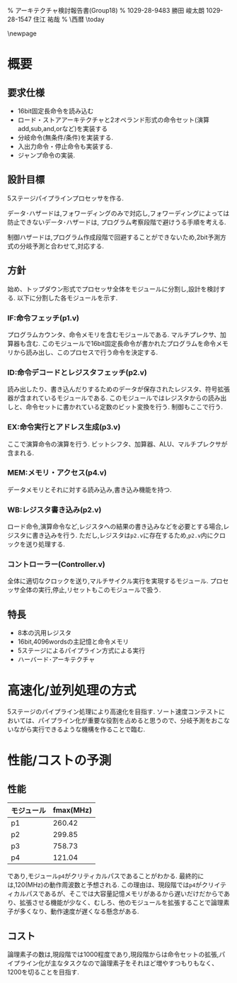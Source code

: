 % アーキテクチャ検討報告書(Group18)
% 1029-28-9483 勝田 峻太朗
 1029-28-1547 住江 祐哉
% \西暦 \today

\newpage

# 概要

## 要求仕様

+ 16bit固定長命令を読み込む
+ ロード・ストアアーキテクチャと2オペランド形式の命令セット(演算add,sub,and,orなど)を実装する
+ 分岐命令(無条件/条件)を実装する.
+ 入出力命令・停止命令も実装する.
+ ジャンプ命令の実装.

## 設計目標

5ステージパイプラインプロセッサを作る.  

データ･ハザードは,フォワーディングのみで対応し,フォワーディングによっては防止できないデータ･ハザードは,
プログラム考察段階で避けうる手順を考える. 

制御ハザードは,プログラム作成段階で回避することができないため,2bit予測方式の分岐予測と合わせて,対応する.

## 方針

始め、トップダウン形式でプロセッサ全体をモジュールに分割し,設計を検討する.
以下に分割した各モジュールを示す.

### IF:命令フェッチ(p1.v)

プログラムカウンタ、命令メモリを含むモジュールである.
マルチプレクサ、加算器も含む.
このモジュールで16bit固定長命令が書かれたプログラムを命令メモリから読み出し、このプロセスで行う命令を決定する.

### ID:命令デコードとレジスタフェッチ(p2.v)

読み出したり、書き込んだりするためのデータが保存されたレジスタ、符号拡張器が含まれているモジュールである.
このモジュールではレジスタからの読み出しと、命令セットに書かれている定数のビット変換を行う.
制御もここで行う.

### EX:命令実行とアドレス生成(p3.v)

ここで演算命令の演算を行う.
ビットシフタ、加算器、ALU、マルチプレクサが含まれる.

### MEM:メモリ・アクセス(p4.v)

データメモリとそれに対する読み込み,書き込み機能を持つ.

### WB:レジスタ書き込み(p2.v)

ロード命令,演算命令など,レジスタへの結果の書き込みなどを必要とする場合,レジスタに書き込みを行う.
ただし,レジスタは`p2.v`に存在するため,`p2.v`内にクロックを送り処理する.

### コントローラー(Controller.v)

全体に適切なクロックを送り,マルチサイクル実行を実現するモジュール.
プロセッサ全体の実行,停止,リセットもこのモジュールで扱う.

## 特長

+ 8本の汎用レジスタ
+ 16bit,4096wordsの主記憶と命令メモリ
+ 5ステージによるパイプライン方式による実行
+ ハーバード･アーキテクチャ

# 高速化/並列処理の方式

5ステージのパイプライン処理により高速化を目指す.  ソート速度コンテストにおいては、パイプライン化が重要な役割を占めると思うので、分岐予測をおこないながら実行できるような機構を作ることで臨む.

# 性能/コストの予測

## 性能

| モジュール | fmax(MHz) |
| :--------- | :-------- |
| p1         | 260.42    |
| p2         | 299.85    |
| p3         | 758.73    |
| p4         | 121.04    |

であり,モジュール`p4`がクリティカルパスであることがわかる.
最終的には,120(MHz)の動作周波数と予想される.
この理由は、現段階では`p4`がクリイティカルパスであるが、そこでは大容量記憶メモリがあるから遅いだけだからであり、拡張させる機能が少なく、むしろ、他のモジュールを拡張することで論理素子が多くなり、動作速度が遅くなる懸念がある.  

## コスト

論理素子の数は,現段階では1000程度であり,現段階からは命令セットの拡張,パイプライン化が主なタスクなので論理素子をそれほど増やすつもりもなく、1200を切ることを目指す.

